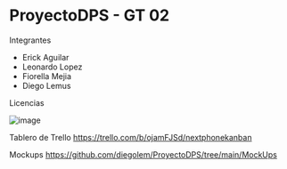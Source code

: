 # ProyectoDPS - GT 02

Integrantes

- Erick Aguilar
- Leonardo Lopez
- Fiorella Mejia
- Diego Lemus

Licencias

![image](https://user-images.githubusercontent.com/30736865/132164407-3c8a9b7a-b6e8-4cc3-a399-3ce67d174bd2.png)


Tablero de Trello
https://trello.com/b/ojamFJSd/nextphonekanban

Mockups
https://github.com/diegolem/ProyectoDPS/tree/main/MockUps
